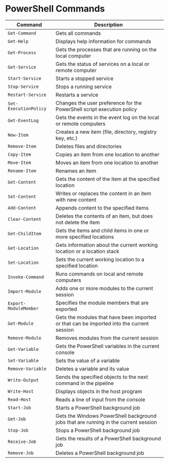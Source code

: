 # PowerShell Commands

| Command               | Description                                                                               |
| --------------------- | ----------------------------------------------------------------------------------------- |
| `Get-Command`         | Gets all commands                                                                         |
| `Get-Help`            | Displays help information for commands                                                    |
| `Get-Process`         | Gets the processes that are running on the local computer                                 |
| `Get-Service`         | Gets the status of services on a local or remote computer                                 |
| `Start-Service`       | Starts a stopped service                                                                  |
| `Stop-Service`        | Stops a running service                                                                   |
| `Restart-Service`     | Restarts a service                                                                        |
| `Set-ExecutionPolicy` | Changes the user preference for the PowerShell script execution policy                    |
| `Get-EventLog`        | Gets the events in the event log on the local or remote computers                         |
| `New-Item`            | Creates a new item (file, directory, registry key, etc.)                                  |
| `Remove-Item`         | Deletes files and directories                                                             |
| `Copy-Item`           | Copies an item from one location to another                                               |
| `Move-Item`           | Moves an item from one location to another                                                |
| `Rename-Item`         | Renames an item                                                                           |
| `Get-Content`         | Gets the content of the item at the specified location                                    |
| `Set-Content`         | Writes or replaces the content in an item with new content                                |
| `Add-Content`         | Appends content to the specified items                                                    |
| `Clear-Content`       | Deletes the contents of an item, but does not delete the item                             |
| `Get-ChildItem`       | Gets the items and child items in one or more specified locations                         |
| `Get-Location`        | Gets information about the current working location or a location stack                   |
| `Set-Location`        | Sets the current working location to a specified location                                 |
| `Invoke-Command`      | Runs commands on local and remote computers                                               |
| `Import-Module`       | Adds one or more modules to the current session                                           |
| `Export-ModuleMember` | Specifies the module members that are exported                                            |
| `Get-Module`          | Gets the modules that have been imported or that can be imported into the current session |
| `Remove-Module`       | Removes modules from the current session                                                  |
| `Get-Variable`        | Gets the PowerShell variables in the current console                                      |
| `Set-Variable`        | Sets the value of a variable                                                              |
| `Remove-Variable`     | Deletes a variable and its value                                                          |
| `Write-Output`        | Sends the specified objects to the next command in the pipeline                           |
| `Write-Host`          | Displays objects in the host program                                                      |
| `Read-Host`           | Reads a line of input from the console                                                    |
| `Start-Job`           | Starts a PowerShell background job                                                        |
| `Get-Job`             | Gets the Windows PowerShell background jobs that are running in the current session       |
| `Stop-Job`            | Stops a PowerShell background job                                                         |
| `Receive-Job`         | Gets the results of a PowerShell background job                                           |
| `Remove-Job`          | Deletes a PowerShell background job                                                       |
